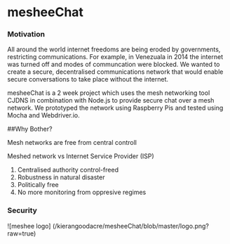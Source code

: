 # mesheeChat

### Motivation

All around the world internet freedoms are being eroded by governments, restricting communications. For example, in Venezuala in 2014 the internet was turned off and modes of communcation were blocked. We wanted to create a secure, decentralised communications network that would enable secure conversations to take place without the internet.

mesheeChat is a 2 week project which uses the mesh networking tool CJDNS in combination with Node.js to provide secure chat over a mesh network. We prototyped the network using Raspberry Pis and tested using Mocha and Webdriver.io.

##Why Bother?

Mesh networks are free from central controll

Meshed network vs Internet Service Provider (ISP)

1. Centralised authority control-freed 
2. Robustness in natural disaster
3. Politically free
4. No more monitoring from oppresive regimes

### Security

![meshee logo]
(/kierangoodacre/mesheeChat/blob/master/logo.png?raw=true)
